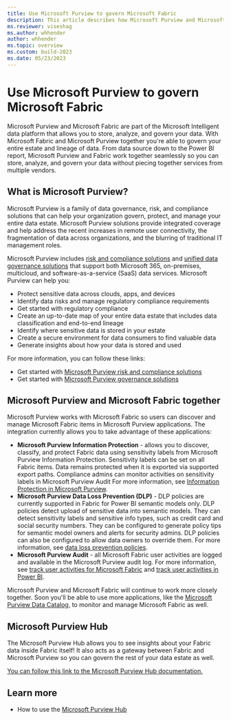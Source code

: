```yaml
---
title: Use Microsoft Purview to govern Microsoft Fabric
description: This article describes how Microsoft Purview and Microsoft Fabric work together to deliver a complete, governed data flow.
ms.reviewer: viseshag
ms.author: whhender
author: whhender
ms.topic: overview 
ms.custom: build-2023
ms.date: 05/23/2023
---
```


# Use Microsoft Purview to govern Microsoft Fabric

Microsoft Purview and Microsoft Fabric are part of the Microsoft Intelligent data platform that allows you to store, analyze, and govern your data. With Microsoft Fabric and Microsoft Purview together you're able to govern your entire estate and lineage of data. From data source down to the Power BI report, Microsoft Purview and Fabric work together seamlessly so you can store, analyze, and govern your data without piecing together services from multiple vendors.

## What is Microsoft Purview?

Microsoft Purview is a family of data governance, risk, and compliance solutions that can help your organization govern, protect, and manage your entire data estate. Microsoft Purview solutions provide integrated coverage and help address the recent increases in remote user connectivity, the fragmentation of data across organizations, and the blurring of traditional IT management roles.

Microsoft Purview includes [risk and compliance solutions](/microsoft-365/compliance/purview-compliance) and [unified data governance solutions](/azure/purview/overview) that support both Microsoft 365, on-premises, multicloud, and software-as-a-service (SaaS) data services. Microsoft Purview can help you:

- Protect sensitive data across clouds, apps, and devices
- Identify data risks and manage regulatory compliance requirements
- Get started with regulatory compliance
- Create an up-to-date map of your entire data estate that includes data classification and end-to-end lineage
- Identify where sensitive data is stored in your estate
- Create a secure environment for data consumers to find valuable data
- Generate insights about how your data is stored and used

For more information, you can follow these links:

- Get started with [Microsoft Purview risk and compliance solutions](/microsoft-365/compliance/purview-compliance)
- Get started with [Microsoft Purview governance solutions](/azure/purview/overview)

## Microsoft Purview and Microsoft Fabric together

Microsoft Purview works with Microsoft Fabric so users can discover and manage Microsoft Fabric items in Microsoft Purview applications. The integration currently allows you to take advantage of these applications:

- **Microsoft Purview Information Protection** - allows you to discover, classify, and protect Fabric data using sensitivity labels from Microsoft Purview Information Protection. Sensitivity labels can be set on all Fabric items. Data remains protected when it is exported via supported export paths. Compliance admins can monitor activities on sensitivity labels in Microsoft Purview Audit For more information, see [Information Protection in Microsoft Purview](information-protection.md).
- **Microsoft Purview Data Loss Prevention (DLP)** - DLP policies are currently supported in Fabric for Power BI semantic models only. DLP policies detect upload of sensitive data into semantic models. They can detect sensitivity labels and sensitive info types, such as credit card and social security numbers. They can be configured to generate policy tips for semantic model owners and alerts for security admins. DLP policies can also be configured to allow data owners to override them. For more information, see [data loss prevention policies](/power-bi/enterprise/service-security-dlp-policies-for-power-bi-overview).
- **Microsoft Purview Audit** - all Microsoft Fabric user activities are logged and available in the Microsoft Purview audit log. For more information, see [track user activities for Microsoft Fabric](../admin/track-user-activities.md) and [track user activities in Power BI](/power-bi/admin/service-admin-auditing#use-the-audit-log).

Microsoft Purview and Microsoft Fabric will continue to work more closely together. Soon you'll be able to use more applications, like the [Microsoft Purview Data Catalog](/azure/purview/overview#data-catalog-app), to monitor and manage Microsoft Fabric as well.

## Microsoft Purview Hub

The Microsoft Purview Hub allows you to see insights about your Fabric data inside Fabric itself! It also acts as a gateway between Fabric and Microsoft Purview so you can govern the rest of your data estate as well.

[You can follow this link to the Microsoft Purview Hub documentation.](use-microsoft-purview-hub.md)

## Learn more

- How to use the [Microsoft Purview Hub](use-microsoft-purview-hub.md)
